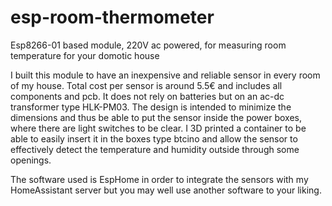 # esp-room-thermometer
Esp8266-01 based module, 220V ac powered, for measuring room temperature for your domotic house

I built this module to have an inexpensive and reliable sensor in every room of my house. 
Total cost per sensor is around 5.5€ and includes all components and pcb. It does not rely on batteries but on an ac-dc transformer type HLK-PM03. 
The design is intended to minimize the dimensions and thus be able to put the sensor inside the power boxes, where there are light switches to be clear. I 3D printed a container to be able to easily insert it in the boxes type btcino and allow the sensor to effectively detect the temperature and humidity outside through some openings.

The software used is EspHome in order to integrate the sensors with my HomeAssistant server but you may well use another software to your liking.
